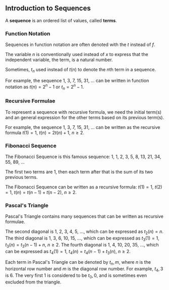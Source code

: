 Introduction to Sequences
-------

A **sequence** is an ordered list of values, called **terms**.


### Function Notation

Sequences in function notation are often denoted with the $t$ instead of $f$.

The variable $n$ is conventionally used instead of $x$ to express that the independent variable, the term, is a natural number.

Sometimes, $t_n$ used instead of $t(n)$ to denote the $n$th term in a sequence.

For example, the sequence 1, 3, 7, 15, 31, ... can be written in function notation as $t(n) = 2^n - 1$ or $t_n = 2^n - 1$.


### Recursive Formulae

To represent a sequence with recursive formula, we need the initial term(s) and an general expression for the other terms based on its previous term(s).

For example, the sequence 1, 3, 7, 15, 31, ... can be written as the recursive formula $t(1) = 1$, $t(n) = 2t(n) + 1$, $n \ge 2$.


### Fibonacci Sequence

The Fibonacci Sequence is this famous sequence: 1, 1, 2, 3, 5, 8, 13, 21, 34, 55, 89, ...

The first two terms are 1, then each term after that is the sum of its two previous terms.

The Fibonacci Sequence can be written as a recursive formula: $t(1) = 1$, $t(2) = 1$, $t(n) = t(n-1) + t(n-2)$, $n \ge 2$.


### Pascal's Triangle

Pascal's Triangle contains many sequences that can be written as recursive formulae.

The second diagonal is 1, 2, 3, 4, 5, ..., which can be expressed as $t_2(n) = n$.
The third diagonal is 1, 3, 6, 10, 15, ..., which can be expressed as $t_3(1) = 1$, $t_3(n) = t_3(n-1) + n$, $n \ge 2$.
The fourth diagonal is 1, 4, 10, 20, 35, ..., which can be expressed as $t_4(1) = 1$, $t_4(n) = t_4(n-1) + t_3(n)$, $n \ge 2$.

Each term in Pascal's Triangle can be denoted by $t_n,m$, where $n$ is the horizontal row number and $m$ is the diagonal row number. For example, $t_4,3$ is 6. The very first 1 is considered to be $t_0,0$, and is sometimes even excluded from the triangle.